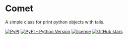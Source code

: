 # Comet

A simple class for print python objects with tails.


[![PyPI](https://img.shields.io/pypi/v/comet.svg?style=for-the-badge)](https://pypi.org/project/comet/)
[![PyPI - Python Version](https://img.shields.io/pypi/pyversions/comet.svg?style=for-the-badge)](https://pypi.org/project/comet/)
[![license](https://img.shields.io/github/license/aerosadegh/comet.svg?style=for-the-badge)](https://github.com/aerosadegh/comet/blob/main/LICENSE)
[![GitHub stars](https://img.shields.io/github/stars/aerosadegh/comet.svg?style=for-the-badge&label=Stars)](https://github.com/aerosadegh/comet)